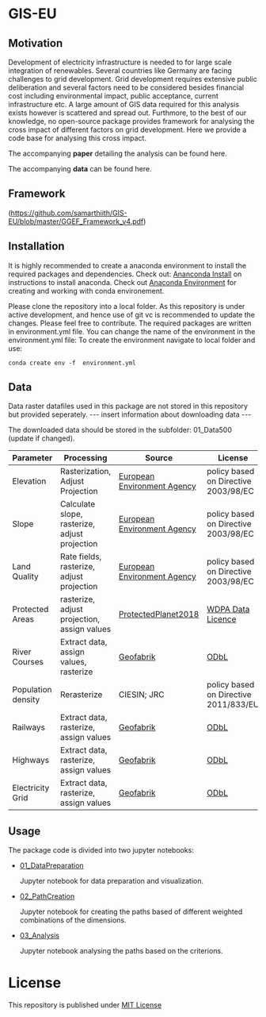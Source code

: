 # GIS-EU

## Motivation
Development of electricity infrastructure is needed to for large scale integration of renewables. Several countries like Germany are facing challenges to grid development. Grid development requires extensive public deliberation and several factors need to be considered besides financial cost including environmental impact, public acceptance, current infrastructure etc. A large amount of GIS data required for this analysis exists however is scattered and spread out. Furthmore, to the best of our knowledge, no open-source package provides framework for analysing the cross impact of different factors on grid development. Here we provide a code base for analysing this cross impact. 

The accompanying **paper** detailing the analysis can be found here.

The accompanying **data** can be found here.  

## Framework

(https://github.com/samarthiith/GIS-EU/blob/master/GGEF_Framework_v4.pdf)

## Installation
It is highly recommended to create a anaconda environment to install the required packages and dependencies. Check out: [Ananconda Install](https://www.anaconda.com/download/) on instructions to install anaconda.
Check out [Anaconda Environment](https://conda.io/docs/user-guide/tasks/manage-environments.html) for creating and working with conda environement. 

Please clone the repository into a local folder. As this repository is under active development, and hence use of git vc is recommended to update the changes. Please feel free to contribute. The required packages are written in environment.yml file. You can change the name of the environment in the environment.yml file: To create the environment navigate to local folder and use:

```
conda create env -f  environment.yml
```

## Data
Data raster datafiles used in this package are not stored in this repository but provided seperately. --- insert information about downloading data ---

The downloaded data should be stored in the subfolder: 01_Data500 (update if changed).

| Parameter     | Processing    | Source    | License |
|-----------    |------------   |--------   |---------|
| Elevation     | Rasterization, Adjust Projection | [European Environment Agency](https://www.eea.europa.eu/data-and-maps/data/eu-dem) | policy based on Directive 2003/98/EC |
| Slope         | Calculate slope, rasterize, adjust projection | [European Environment Agency](https://www.eea.europa.eu/data-and-maps/data/eu-dem) | policy based on Directive 2003/98/EC |
| Land Quality  | Rate fields, rasterize, adjust projection | [European Environment Agency](https://www.eea.europa.eu/data-and-maps/data/eu-dem) | policy based on Directive 2003/98/EC |
| Protected Areas| rasterize, adjust projection, assign values | [ProtectedPlanet2018](https://www.protectedplanet.net/c/world-database-on-protected-areas)  | [WDPA Data Licence](https://www.unep-wcmc.org/policies/wdpa-data-licence#data_policy) |
| River Courses| Extract data, assign values, rasterize |[Geofabrik](https://download.geofabrik.de/)|  [ODbL](https://opendatacommons.org/licenses/odbl/index.html) |
| Population density| Rerasterize |CIESIN; JRC | policy based on Directive 2011/833/EU |
| Railways |  Extract data, rasterize, assign values | [Geofabrik](https://download.geofabrik.de/)| [ODbL](https://opendatacommons.org/licenses/odbl/index.html) |
| Highways |  Extract data, rasterize, assign values | [Geofabrik](https://download.geofabrik.de/)| [ODbL](https://opendatacommons.org/licenses/odbl/index.html)        |
| Electricity Grid | Extract data, rasterize, assign values | [Geofabrik](https://download.geofabrik.de/)| [ODbL](https://opendatacommons.org/licenses/odbl/index.html)        |

## Usage

The package code is divided into two jupyter notebooks: 

- [01_DataPreparation](https://github.com/samarthiith/GIS-EU/blob/master/01_DataPreparation.ipynb)

	Jupyter notebook for data preparation and visualization. 
    
- [02_PathCreation](https://github.com/samarthiith/GIS-EU/blob/master/02_PathCreation.ipynb)

	Jupyter notebook for creating the paths based of different weighted combinations of the dimensions. 

- [03_Analysis](https://github.com/samarthiith/GIS-EU/blob/master/03_Analysis.ipynb)

	Jupyter notebook analysing the paths based on the criterions. 

# License
This repository is published under [MIT License](https://github.com/samarthiith/GIS-EU/blob/master/LICENSE)
